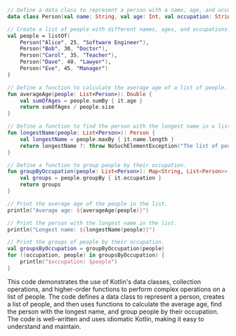```kotlin
// Define a data class to represent a person with a name, age, and occupation.
data class Person(val name: String, val age: Int, val occupation: String)

// Create a list of people with different names, ages, and occupations.
val people = listOf(
    Person("Alice", 25, "Software Engineer"),
    Person("Bob", 30, "Doctor"),
    Person("Carol", 35, "Teacher"),
    Person("Dave", 40, "Lawyer"),
    Person("Eve", 45, "Manager")
)

// Define a function to calculate the average age of a list of people.
fun averageAge(people: List<Person>): Double {
    val sumOfAges = people.sumBy { it.age }
    return sumOfAges / people.size
}

// Define a function to find the person with the longest name in a list of people.
fun longestName(people: List<Person>): Person {
    val longestName = people.maxBy { it.name.length }
    return longestName ?: throw NoSuchElementException("The list of people is empty.")
}

// Define a function to group people by their occupation.
fun groupByOccupation(people: List<Person>): Map<String, List<Person>> {
    val groups = people.groupBy { it.occupation }
    return groups
}

// Print the average age of the people in the list.
println("Average age: ${averageAge(people)}")

// Print the person with the longest name in the list.
println("Longest name: ${longestName(people)}")

// Print the groups of people by their occupation.
val groupsByOccupation = groupByOccupation(people)
for ((occupation, people) in groupsByOccupation) {
    println("$occupation: $people")
}
```

This code demonstrates the use of Kotlin's data classes, collection operations, and higher-order functions to perform complex operations on a list of people. The code defines a data class to represent a person, creates a list of people, and then uses functions to calculate the average age, find the person with the longest name, and group people by their occupation. The code is well-written and uses idiomatic Kotlin, making it easy to understand and maintain.